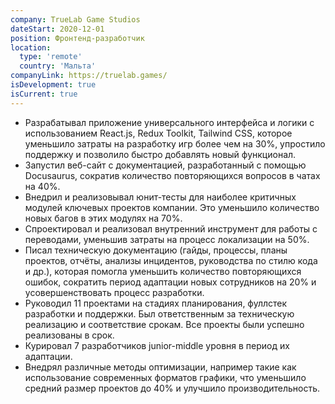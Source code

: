 ```yaml
---
company: TrueLab Game Studios
dateStart: 2020-12-01
position: Фронтенд-разработчик
location:
  type: 'remote'
  country: 'Мальта'
companyLink: https://truelab.games/
isDevelopment: true
isCurrent: true
---
```


- Разрабатывал приложение универсального интерфейса и логики с использованием React.js, Redux Toolkit, Tailwind CSS, которое уменьшило затраты на разработку игр более чем на 30%, упростило поддержку и позволило быстро добавлять новый функционал.
- Запустил веб-сайт с документацией, разработанный с помощью Docusaurus, сократив количество повторяющихся вопросов в чатах на 40%.
- Внедрил и реализовывал юнит-тесты для наиболее критичных модулей ключевых проектов компании. Это уменьшило количество новых багов в этих модулях на 70%.
- Спроектировал и реализовал внутренний инструмент для работы с переводами, уменьшив затраты на процесс локализации на 50%.
- Писал техническую документацию (гайды, процессы, планы проектов, отчёты, анализы инцидентов, руководства по стилю кода и др.), которая помогла уменьшить количество повторяющихся ошибок, сократить период адаптации новых сотрудников на 20% и усовершенствовать процесс разработки.
- Руководил 11 проектами на стадиях планирования, фуллстек разработки и поддержки. Был ответственным за техническую реализацию и соответствие срокам. Все проекты были успешно реализованы в срок.
- Курировал 7 разработчиков junior-middle уровня в период их адаптации.
- Внедрял различные методы оптимизации, например такие как использование современных форматов графики, что уменьшило средний размер проектов до 40% и улучшило производительность.
